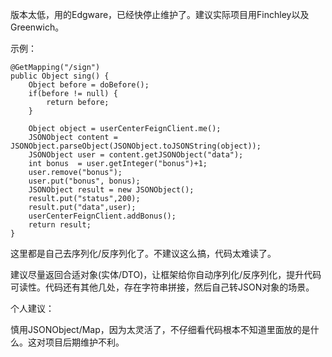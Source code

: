 版本太低，用的Edgware，已经快停止维护了。建议实际项目用Finchley以及Greenwich。



示例：

```
@GetMapping("/sign")
public Object sing() {
    Object before = doBefore();
    if(before != null) {
        return before;
    }

    Object object = userCenterFeignClient.me();
    JSONObject content = JSONObject.parseObject(JSONObject.toJSONString(object));
    JSONObject user = content.getJSONObject("data");
    int bonus  = user.getInteger("bonus")+1;
    user.remove("bonus");
    user.put("bonus", bonus);
    JSONObject result = new JSONObject();
    result.put("status",200);
    result.put("data",user);
    userCenterFeignClient.addBonus();
    return result;
}
```

这里都是自己去序列化/反序列化了。不建议这么搞，代码太难读了。

建议尽量返回合适对象(实体/DTO)，让框架给你自动序列化/反序列化，提升代码可读性。代码还有其他几处，存在字符串拼接，然后自己转JSON对象的场景。

个人建议：

慎用JSONObject/Map，因为太灵活了，不仔细看代码根本不知道里面放的是什么。这对项目后期维护不利。